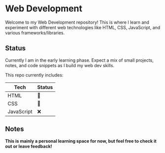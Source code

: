 # Web Development

Welcome to my Web Development repository! This is where I learn and experiment with different web technologies like HTML, CSS, JavaScript, and various frameworks/libraries.

## Status

Currently I am in the early learning phase. Expect a mix of small projects, notes, and code snippets as I build my web dev skills. 

This repo currently includes:

| Tech        | Status |
|-------------|--------|
| HTML        | 🔄     |
| CSS         | 🔄     |
| JavaScript  | ❌     |

## Notes

**This is mainly a personal learning space for now, but feel free to check it out or leave feedback!**